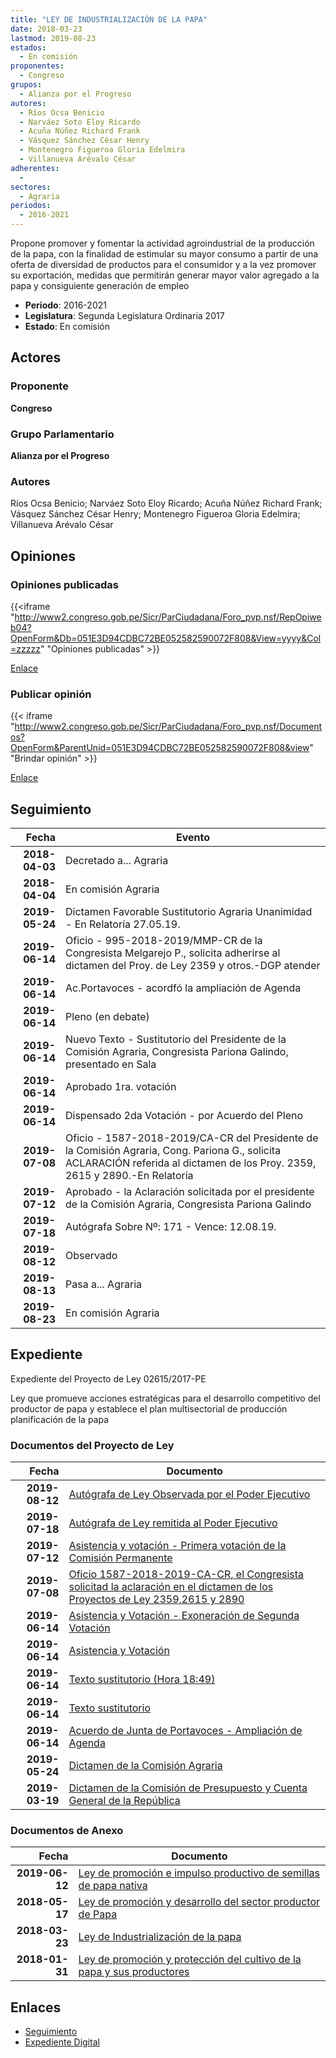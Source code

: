 ```yaml
---
title: "LEY DE INDUSTRIALIZACIÓN DE LA PAPA"
date: 2018-03-23
lastmod: 2019-08-23
estados: 
  - En comisión
proponentes: 
  - Congreso
grupos: 
  - Alianza por el Progreso
autores: 
  - Ríos Ocsa Benicio
  - Narváez Soto Eloy Ricardo
  - Acuña Núñez Richard Frank
  - Vásquez Sánchez César Henry
  - Montenegro Figueroa Gloria Edelmira
  - Villanueva Arévalo César
adherentes: 
  - 
sectores: 
  - Agraria
periodos: 
  - 2016-2021
---
```


Propone promover y fomentar la actividad agroindustrial de la producción de la papa, con la finalidad de estimular su mayor consumo a partir de una oferta de diversidad de productos para el consumidor y a la vez promover su exportación, medidas que permitirán generar mayor valor agregado a la papa y consiguiente generación de empleo

- **Periodo**: 2016-2021
- **Legislatura**: Segunda Legislatura Ordinaria 2017
- **Estado**: En comisión

## Actores

### Proponente

**Congreso**

### Grupo Parlamentario

**Alianza por el Progreso**

### Autores

Ríos Ocsa Benicio; Narváez Soto Eloy Ricardo; Acuña Núñez Richard Frank; Vásquez Sánchez César Henry; Montenegro Figueroa Gloria Edelmira; Villanueva Arévalo César


## Opiniones

### Opiniones publicadas

{{<iframe "http://www2.congreso.gob.pe/Sicr/ParCiudadana/Foro_pvp.nsf/RepOpiweb04?OpenForm&Db=051E3D94CDBC72BE052582590072F808&View=yyyy&Col=zzzzz" "Opiniones publicadas" >}}

[Enlace](http://www2.congreso.gob.pe/Sicr/ParCiudadana/Foro_pvp.nsf/RepOpiweb04?OpenForm&Db=051E3D94CDBC72BE052582590072F808&View=yyyy&Col=zzzzz)
### Publicar opinión

{{< iframe "http://www2.congreso.gob.pe/Sicr/ParCiudadana/Foro_pvp.nsf/Documentos?OpenForm&ParentUnid=051E3D94CDBC72BE052582590072F808&view" "Brindar opinión" >}}

[Enlace](http://www2.congreso.gob.pe/Sicr/ParCiudadana/Foro_pvp.nsf/Documentos?OpenForm&ParentUnid=051E3D94CDBC72BE052582590072F808&view)

## Seguimiento

| Fecha | Evento |
|------:|--------|
| **2018-04-03** | Decretado a... Agraria|
| **2018-04-04** | En comisión Agraria|
| **2019-05-24** | Dictamen Favorable Sustitutorio Agraria Unanimidad - En Relatoría 27.05.19.|
| **2019-06-14** | Oficio - 995-2018-2019/MMP-CR de la Congresista Melgarejo P., solicita adherirse al dictamen del Proy. de Ley 2359 y otros.-DGP atender|
| **2019-06-14** | Ac.Portavoces - acordfó la ampliación de Agenda|
| **2019-06-14** | Pleno (en debate)|
| **2019-06-14** | Nuevo Texto - Sustitutorio del Presidente de la Comisión Agraria, Congresista Pariona Galindo, presentado en Sala|
| **2019-06-14** | Aprobado 1ra. votación|
| **2019-06-14** | Dispensado 2da Votación - por Acuerdo del Pleno|
| **2019-07-08** | Oficio - 1587-2018-2019/CA-CR del Presidente de la Comisión Agraria, Cong. Pariona G., solicita ACLARACIÓN referida al dictamen de los Proy. 2359, 2615 y 2890.-En Relatoría|
| **2019-07-12** | Aprobado - la Aclaración solicitada por el presidente de la Comisión Agraria, Congresista Pariona Galindo|
| **2019-07-18** | Autógrafa Sobre Nº: 171 - Vence: 12.08.19.|
| **2019-08-12** | Observado|
| **2019-08-13** | Pasa a... Agraria|
| **2019-08-23** | En comisión Agraria|


## Expediente

Expediente del Proyecto de Ley 02615/2017-PE

Ley que promueve acciones estratégicas para el desarrollo competitivo del productor de papa y establece el plan multisectorial de producción planificación de la papa


### Documentos del Proyecto de Ley

| Fecha | Documento |
|------:|--------|
| **2019-08-12** | [Autógrafa de Ley Observada por el Poder Ejecutivo](http://www.leyes.congreso.gob.pe/Documentos/2016_2021/Observacion_a_la_Autografa/OBAU0235920190812.pdf) |
| **2019-07-18** | [Autógrafa de Ley remitida al Poder Ejecutivo](http://www.leyes.congreso.gob.pe/Documentos/2016_2021/Autografas/Ley_y_de_Resolucion_Legislativa/AU0235920190718.pdf) |
| **2019-07-12** | [Asistencia y votación - Primera votación de la Comisión Permanente](http://www.leyes.congreso.gob.pe/Documentos/2016_2021/Asistencia_y_Votacion/Proyectos_de_Ley/AV0235920190712.pdf) |
| **2019-07-08** | [Oficio 1587-2018-2019-CA-CR, el Congresista solicitad la aclaración en el dictamen de los Proyectos de Ley 2359,2615 y 2890](http://www.leyes.congreso.gob.pe/Documentos/2016_2021/Oficios/Comisiones_Ordinarias/OFICIO-1587-2018-2019-CA-CR.pdf) |
| **2019-06-14** | [Asistencia y Votación - Exoneración de Segunda Votación](http://www.leyes.congreso.gob.pe/Documentos/2016_2021/Asistencia_y_Votacion/Proyectos_de_Ley/Exoneracion_de_Segunda_Votacion/ESV0235920190614.pdf) |
| **2019-06-14** | [Asistencia y Votación](http://www.leyes.congreso.gob.pe/Documentos/2016_2021/Asistencia_y_Votacion/Proyectos_de_Ley/AV0235920190614.pdf) |
| **2019-06-14** | [Texto sustitutorio (Hora 18:49)](http://www.leyes.congreso.gob.pe/Documentos/2016_2021/Texto_Sustitutorio/Proyectos_de_Ley/TS0235920190614..pdf) |
| **2019-06-14** | [Texto sustitutorio](http://www.leyes.congreso.gob.pe/Documentos/2016_2021/Texto_Sustitutorio/Proyectos_de_Ley/TS0235920190614.pdf) |
| **2019-06-14** | [Acuerdo de Junta de Portavoces - Ampliación de Agenda](http://www.leyes.congreso.gob.pe/Documentos/2016_2021/Acuerdos/Junta_Portavoces/AJP0235920190614.pdf) |
| **2019-05-24** | [Dictamen de la Comisión Agraria](http://www.leyes.congreso.gob.pe/Documentos/2016_2021/Dictamenes/Proyectos_de_Ley/02359DC01MAY20190524.pdf) |
| **2019-03-19** | [Dictamen de la Comisión de Presupuesto y Cuenta General de la República](http://www.leyes.congreso.gob.pe/Documentos/2016_2021/Dictamenes/Proyectos_de_Ley/02359DC17MAY20190319.pdf) |

### Documentos de Anexo

| Fecha | Documento |
|------:|--------|
| **2019-06-12** | [Ley de promoción e impulso productivo de semillas de papa nativa](http://www.leyes.congreso.gob.pe/Documentos/2016_2021/Proyectos_de_Ley_y_de_Resoluciones_Legislativas/PL0446220190612.pdf) |
| **2018-05-17** | [Ley de promoción y desarrollo del sector productor de Papa](http://www.leyes.congreso.gob.pe/Documentos/2016_2021/Proyectos_de_Ley_y_de_Resoluciones_Legislativas/PL0289020180517..PDF) |
| **2018-03-23** | [Ley de Industrialización de la papa](http://www.leyes.congreso.gob.pe/Documentos/2016_2021/Proyectos_de_Ley_y_de_Resoluciones_Legislativas/PL0261520180323.pdf) |
| **2018-01-31** | [Ley de promoción y protección del cultivo de la papa y sus productores](http://www.leyes.congreso.gob.pe/Documentos/2016_2021/Proyectos_de_Ley_y_de_Resoluciones_Legislativas/PL0235920180131.pdf) |

## Enlaces 

- [Seguimiento](http://www2.congreso.gob.pe/Sicr/TraDocEstProc/CLProLey2016.nsf/f7fff46988ca05b1052578e100829cc7/a67b98638e2f3edd052582590060dea8?OpenDocument)
- [Expediente Digital](http://www2.congreso.gob.pe/Sicr/TraDocEstProc/CLProLey2016.nsf/f7fff46988ca05b1052578e100829cc7/a67b98638e2f3edd052582590060dea8?OpenDocument&Click=05257FB7005EB655.eb71d0cf91d8294e05256cdf006b5706/$Body/0.1C6C)
